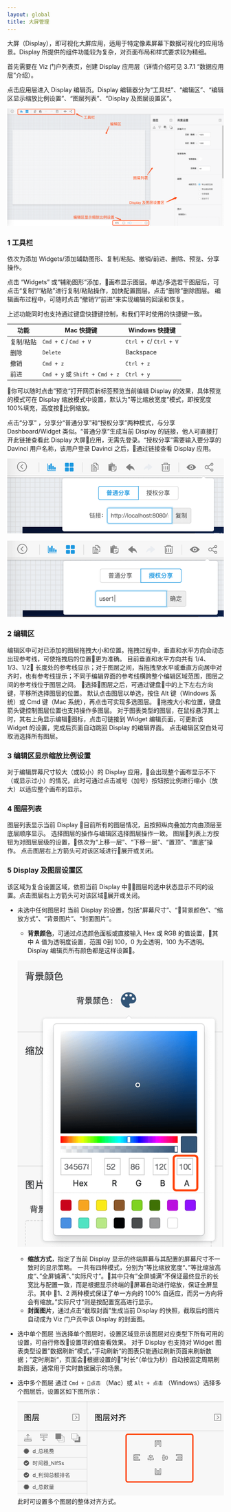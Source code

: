 ```yaml
---
layout: global
title: 大屏管理
---
```



大屏（Display），即可视化大屏应用，适用于特定像素屏幕下数据可视化的应用场景。Display 所提供的组件功能较为复杂，对页面布局和样式要求较为精细。

首先需要在 Viz 门户列表页，创建 Display 应用层（详情介绍可见 3.7.1 “数据应用层”介绍）。

点击应用层进入 Display 编辑页。Display 编辑器分为“工具栏”、“编辑区”、“编辑区显示缩放比例设置”、“图层列表”、“Display 及图层设置区”。

![user_org_add_member](./img/display-editor.png)

### 1 工具栏

依次为添加 Widgets/添加辅助图形、复制/粘贴、撤销/前进、删除、预览、分享操作。 

点击 “Widgets” 或“辅助图形”添加，画布显示图层。单选/多选若干图层后，可点击“复制”/“粘贴”进行复制/粘贴操作，加快配置图层。点击“删除”删除图层。 编辑画布过程中，可随时点击“撤销”/“前进”来实现编辑的回滚和恢复。

上述功能同时也支持通过键盘快捷键控制，和我们平时使用的快捷键一致。

| 功能      | Mac 快捷键                     | Windows 快捷键         |
| --------- | ------------------------------ | ---------------------- |
| 复制/粘贴 | `Cmd + C` / `Cmd + V`          | `Ctrl + C`/ `Ctrl + V` |
| 删除      | `Delete`                       | Backspace              |
| 撤销      | `Cmd + z`                      | `Ctrl + z`             |
| 前进      | `Cmd + y` 或 `Shift + Cmd + z` | `Ctrl + y`             |

你可以随时点击”预览“打开网页新标签预览当前编辑 Display 的效果，具体预览的模式可在 Display 缩放模式中设置，默认为"等比缩放宽度”模式，即按宽度100%填充，高度按比例缩放。 

点击“分享” ，分享分“普通分享”和“授权分享”两种模式，与分享 Dashboard/Widget 类似。“普通分享”生成当前 Display 的链接，他人可直接打开此链接查看此 Display 大屏应用，无需先登录。“授权分享”需要输入要分享的 Davinci 用户名称，该用户登录 Davinci 之后，通过链接查看 Display 应用。

![user_org_add_member](./img/display-share-1.png)

![user_org_add_member](./img/display-share-2.png)

### 2 编辑区

编辑区中可对已添加的图层拖拽大小和位置。拖拽过程中，垂直和水平方向会动态出现参考线，可使拖拽后的位置更为准确。
目前垂直和水平方向共有 1/4、1/3、1/2 长度处的参考线显示；对于图层之间，当拖拽至水平或垂直方向居中对齐时，也有参考线提示；不同于编辑界面的参考线横跨整个编辑区域范围，图层之间的参考线位于图层之间。
选择图层之后，可通过键盘中的上下左右方向键，平移所选择图层的位置。
默认点击图层以单选，按住 Alt 键（Windows 系统）或 Cmd 键（Mac 系统），再点击可实现多选图层。
拖拽大小和位置，键盘箭头键控制图层位置也支持操作多图层。
对于图表类型的图层，在鼠标悬浮其上时，其右上角显示编辑图标，点击可链接到 Widget 编辑页面，可更新该 Widget 的设置，完成后页面自动跳回 Display 的编辑界面。
点击编辑区空白处可取消选择所有图层。

### 3 编辑区显示缩放比例设置

对于编辑屏幕尺寸较大（或较小）的 Display 应用，会出现整个画布显示不下（或显示过小）的情况，此时可通过点击减号（加号）按钮按比例进行缩小（放大）以适应整个画布的显示。

### 4 图层列表

图层列表显示当前 Display 目前所有的图层情况，且按照纵向叠加方向由顶层至底层顺序显示。
选择图层的操作与编辑区选择图层操作一致。 
图层列表上方按钮为对图层层级的设置，依次为“上移一层”、“下移一层”、“置顶”、“置底”操作。
点击图层右上方箭头可对该区域进行展开或关闭。

### 5  Display 及图层设置区

该区域为复合设置区域，依照当前 Display 中图层的选中状态显示不同的设置。点击图层右上方箭头可对该区域展开或关闭。  

- 未选中任何图层时
  当前 Display 的设置，包括“屏幕尺寸”、“背景颜色”、“缩放方式”、“背景图片”、“封面图片”。

  - **背景颜色**，可通过点选颜色面板或直接输入 Hex 或 RGB 的值设置，其中 A 值为透明度设置，范围 0到 100，0 为全透明，100 为不透明。Display 编辑页所有颜色都是这样设置。 

  ![user_org_add_member](./img/display-background-color.png)

  - **缩放方式**，指定了当前 Display 显示的终端屏幕与其配置的屏幕尺寸不一致时的显示策略。
    一共有四种模式，分别为”等比缩放宽度“、”等比缩放高度“、”全屏铺满“、”实际尺寸“。其中只有”全屏铺满“不保证最终显示的长宽比与配置一致，而是根据显示终端的屏幕自动进行缩放，保证全屏显示。其中 1、2 两种模式保证了单一方向的 100% 自适应，而另一方向将会有缩放。”实际尺寸“则是按配置宽高进行显示。
  - **封面图片**，通过点击“截取封面”生成当前 Display 的快照，截取后的图片自动成为 Viz 门户页中该 Display  的封面图。

- 选中单个图层
  当选择单个图层时，设置区域显示该图层对应类型下所有可用的设置，可自行修改设置项的值查看效果。
  对于 Display 也支持对 Widget 图表类型设置”数据刷新“模式，”手动刷新“的图表只能通过刷新页面来刷新数据；”定时刷新“，页面会根据设置的”时长“（单位为秒）自动按固定周期刷新图表，通常用于实时数据展示的场景。

- 选中多个图层
  通过 `Cmd + 点击` （Mac）或 `Alt + 点击` （Windows）选择多个图层后，设置区如下图所示：

  ![user_org_add_member](./img/layers-alignment.png)
  此时可设置多个图层的整体对齐方式。  
